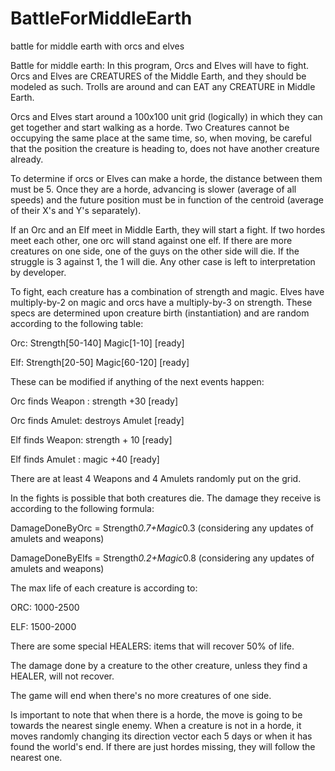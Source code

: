 # BattleForMiddleEarth
 battle for middle earth with orcs and elves

 Battle for middle earth: In this program, Orcs and Elves will have to fight. Orcs and Elves are CREATURES of the Middle Earth, and they should be modeled as such. Trolls are around and can EAT any CREATURE in Middle Earth.

 Orcs and Elves start around a 100x100 unit grid (logically) in which they can  get together and start walking as a horde.  Two Creatures cannot be occupying the same place at the same time, so, when moving, be careful that the position the creature is heading to, does not have another creature already.

 To determine if orcs or Elves can make a horde, the distance between them must be 5. Once they are a horde, advancing is slower (average of all speeds) and the future position must be in function of the centroid (average of their X's and Y's separately).  

 If an Orc and an Elf meet in Middle Earth, they will start a fight. If two hordes meet each other, one orc will stand against one elf. If there are more creatures on one side, one of the guys on the other side will die. If the struggle is 3 against 1, the 1 will die. Any other case is left to interpretation by developer.

 To fight, each creature has a combination of strength and magic. Elves have multiply-by-2 on magic and orcs have a multiply-by-3 on strength. These specs are determined upon creature birth (instantiation) and are random according to the following table:

 Orc: Strength[50-140] Magic[1-10] [ready]
 
 Elf: Strength[20-50] Magic[60-120] [ready]

 These can be modified if anything of the next events happen:
 
 Orc finds Weapon : strength +30 [ready]
 
 Orc finds Amulet: destroys Amulet [ready]
 
 Elf finds Weapon: strength + 10 [ready]
  
 Elf finds Amulet : magic +40 [ready]

 There are at least 4 Weapons and 4 Amulets randomly put on the grid.
 
 In the fights is possible that both creatures die. The damage they receive is according to the following formula:
 
 DamageDoneByOrc = Strength*0.7+Magic*0.3 (considering any updates of amulets and weapons)
 
 DamageDoneByElfs = Strength*0.2+Magic*0.8 (considering any updates of amulets and weapons)
 

 The max life of each creature is according to:
 
 ORC: 1000-2500
 
 ELF: 1500-2000
 

 There are some special HEALERS: items that will recover 50% of life.
 
 The damage done by a creature to the other creature, unless they find a HEALER, will not recover.

 The game will end when there's no more creatures of one side.

 Is important to note that when there is a horde, the move is going to be towards the nearest single enemy. When a creature is not in a horde, it moves randomly changing its direction vector each 5 days or when it has found the world's end. If there are just hordes missing, they will follow the nearest one.
